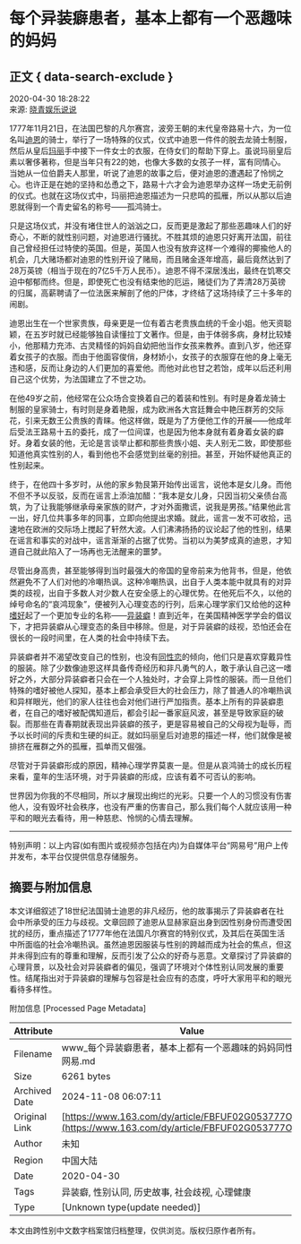 # 每个异装癖患者，基本上都有一个恶趣味的妈妈

## 正文 { data-search-exclude }


2020-04-30 18:28:22  
来源: [晓青娱乐说说](https://www.163.com/dy/media/T1551091348587.html)

1777年11月21日，在法国巴黎的凡尔赛宫，波旁王朝的末代皇帝路易十六，为一位名叫[迪恩](https://ent.163.com/keywords/8/e/8fea6069/1.html)的骑士，举行了一场特殊的仪式，仪式中迪恩一件件的脱去龙骑士制服，然后从皇后[玛丽](https://ent.163.com/keywords/7/9/739b4e3d/1.html)手中接下一件女士的衣服，在侍女们的帮助下穿上。虽说玛丽皇后素以奢侈著称，但是当年只有22的她，也像大多数的女孩子一样，富有同情心。当她从一位伯爵夫人那里，听说了迪恩的故事之后，便对迪恩的遭遇起了怜悯之心。也许正是在她的坚持和怂恿之下，路易十六才会为迪恩举办这样一场史无前例的仪式。也就在这场仪式中，玛丽把迪恩描述为一只悲鸣的孤雁，所以从那以后迪恩就得到一个青史留名的称号——孤鸿骑士。

只是这场仪式，并没有堵住世人的汹汹之口，反而更是激起了那些恶趣味人们的好奇心，不断的就性别问题，对迪恩进行骚扰。不胜其烦的迪恩只好离开法国，前往自己曾经担任过特使的英国。但是，英国人也没有放弃这样一个难得的揶揄他人的机会，几大赌场都对迪恩的性别开设了赌局，而且赌金逐年增高，最后竟然达到了28万英镑（相当于现在的7亿5千万人民币）。迪恩不得不深居浅出，最终在饥寒交迫中郁郁而终。但是，即使死亡也没有结束他的厄运，赌徒们为了弄清28万英镑的归属，高薪聘请了一位法医来解剖了他的尸体，才终结了这场持续了三十多年的闹剧。

迪恩出生在一个世家贵族，母亲更是一位有着古老贵族血统的千金小姐。他天资聪颖，在五岁时就已经能够独自读懂拉丁文著作。但是，由于体弱多病，身材比较矮小，他那精力充沛、古灵精怪的妈妈自幼把他当作女孩来教养。直到八岁，他还穿着女孩子的衣服。而由于他面容俊俏，身材娇小，女孩子的衣服穿在他的身上毫无违和感，反而让身边的人们更加的喜爱他。而他对此也甘之若饴，成年以后还利用自己这个优势，为法国建立了不世之功。

在他49岁之前，他经常在公众场合变换着自己的着装和性别。有时是身着龙骑士制服的皇家骑士，有时则是身着艳服，成为欧洲各大宫廷舞会中艳压群芳的交际花，引来无数王公贵族的青睐。他这样做，既是为了方便他工作的开展——他成年后受法王路易十五的委托，成了一位间谍，也是因为他本身就有着身着女装的癖好。身着女装的他，无论是言谈举止都和那些贵族小姐、夫人别无二致，即使那些知道他真实性别的人，看到他也不会感觉到丝毫的别扭。甚至，开始怀疑他真正的性别起来。

终于，在他四十多岁时，从他的家乡勃艮第开始传出谣言，说他本是女儿身。而他不但不予以反驳，反而在谣言上添油加醋：“我本是女儿身，只因当初父亲债台高筑，为了让我能够继承母亲家族的财产，才对外面撒谎，说我是男孩。”结果他此言一出，好几位共事多年的同事，立即向他提出求婚。就此，谣言一发不可收拾，迅速地在欧洲的交际场上搅起了轩然大波。人们沸沸扬扬的议论起了他的性别，结果在谣言和事实的对战中，谣言渐渐的占据了优势。当初以为美梦成真的迪恩，才知道自己就此陷入了一场再也无法醒来的噩梦。

尽管出身高贵，甚至能够得到当时最强大的帝国的皇帝前来为他背书，但是，他依然避免不了人们对他的冷嘲热讽。这种冷嘲热讽，出自于人类本能中就具有的对异类的歧视，出自于多数人对少数人在安全感上的心理优势。在他死后不久，以他的绰号命名的“哀鸿现象”，便被列入心理变态的行列，后来心理学家们又给他的这种[嗜好](https://ent.163.com/keywords/5/d/55dc597d/1.html)起了一个更加专业的名称——[异装癖](https://ent.163.com/keywords/5/0/5f0288c57656/1.html)！直到近年，在美国精神医学学会的倡议下，才把异装癖从心理变态的条目中移除。但是，对于异装癖的歧视，恐怕还会在很长的一段时间里，在人类的社会中持续下去。

异装癖者并不渴望改变自己的性别，也没有[同性恋](https://ent.163.com/keywords/5/0/540c6027604b/1.html)的倾向，他们只是喜欢穿戴异性的服装。除了少数像迪恩这样具备传奇经历和非凡勇气的人，敢于承认自己这一嗜好之外，大部分异装癖者只会在一个人独处时，才会穿上异性的服装。而一旦他们特殊的嗜好被他人探知，基本上都会承受巨大的社会压力，除了普通人的冷嘲热讽和异样眼光，他们的家人往往也会对他们进行严加指责。基本上所有的异装癖患者，在自己的嗜好被配偶知道后，都会引起一番家庭风波，甚至是导致家庭的破裂。而那些在青春期就表现出异装癖的孩子，更是容易被自己的父母视为耻辱，而予以长时间的斥责和生硬的纠正。就如玛丽皇后对迪恩的描述一样，他们就像是被排挤在雁群之外的孤雁，孤单而又倔强。

尽管对于异装癖形成的原因，精神心理学界莫衷一是。但是从哀鸿骑士的成长历程来看，童年的生活环境，对于异装癖的形成，应该有着不可否认的影响。

世界因为你我的不尽相同，所以才展现出绚烂的光彩。只要一个人的习惯没有伤害他人，没有毁坏社会秩序，也没有严重的伤害自己，那么我们每个人就应该用一种平和的眼光去看待，用一种慈悲、怜悯的心情去理解。

---

特别声明：以上内容(如有图片或视频亦包括在内)为自媒体平台“网易号”用户上传并发布，本平台仅提供信息存储服务。

## 摘要与附加信息

<!-- tcd_abstract -->
本文详细叙述了18世纪法国骑士迪恩的非凡经历，他的故事揭示了异装癖者在社会中所承受的压力与歧视。文章回顾了迪恩从显赫家庭出身到因性别身份而遭受困扰的经历，重点描述了1777年他在法国凡尔赛宫的特别仪式，及其后在英国生活中所面临的社会冷嘲热讽。虽然迪恩因服装与性别的跨越而成为社会的焦点，但这并未得到应有的尊重和理解，反而引发了公众的好奇与恶意。文章探讨了异装癖的心理背景，以及社会对异装癖者的偏见，强调了环境对个体性别认同发展的重要性。结尾指出对于异装癖的理解与包容是社会应有的态度，呼吁大家用平和的眼光看待多样性。
<!-- tcd_abstract_end -->

附加信息 [Processed Page Metadata]

| Attribute       | Value                                  |
|-----------------|----------------------------------------|
| Filename        | www_每个异装癖患者，基本上都有一个恶趣味的妈妈同性恋_-_网易.md                             |
| Size            | 6261 bytes                           |
| Archived Date   | 2024-11-08 06:07:11                             |
| Original Link   | [https://www.163.com/dy/article/FBFUF02G053777O9.html](https://www.163.com/dy/article/FBFUF02G053777O9.html)                       |
| Author          | 未知                               |
| Region          | 中国大陆                               |
| Date            | 2020-04-30                                 |
| Tags            | 异装癖, 性别认同, 历史故事, 社会歧视, 心理健康                                 |
| Type            | [Unknown type(update needed)]                                 |
<!-- tcd_table_end -->

本文由跨性别中文数字档案馆归档整理，仅供浏览。版权归原作者所有。

